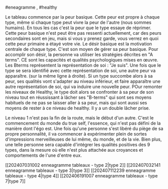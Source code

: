 #eneagramme , #healthy 

Le tableau commence par la peur basique. Cette peur est propre à chaque type, même si chaque type peut vivre la peur de l'autre (nous sommes humains). En tous les cas c'est la peur que le type essaye de réprimer. Cette peur basique n'est peut être pas ressenti actuellement, car des peurs secondaires sont en jeu, mais si vous y prenez garde, vous verrez en quoi cette peur primaire a étayé votre vie.
Le désir basique est la motivation centrale de chaque type. C'est son moyen de gérer sa peur basique.
Pour accomplir son désir, la personne va utiliser les stratégies décrites en "A terms". CE sont les capacités et qualités psychologiques mises en œuvre.
Les Bterms représentent la représentation de soi : "Je suis".
Une fois que le type se sera identifié avec cette représentation de soi, une autre peur va apparaître. (sur la même ligne à droite). 
Si un type succombe alors à sa peur, ses qualités vont s'adapter au niveau inférieur, et faire apparaître une autre représentation de soi, qui va induire une nouvelle peur.
POur remonter les niveaux de Healthy, le type doit alors se confronter à sa peur de son niveau tout en réussissant à lâcher ses "B-terms" qui sont ses moyens habituels de ne pas se laisser aller à sa peur, mais qui sont aussi ses moyens de rester à ce niveau de healthy. Il y a un double lâcher prise.

Le niveau 1 n'est pas la fin de la route, mais le début d'un autre. C'est le commencement du monde du true self, l'essence, qui n'est pas défini de la manière dont l'égo est. Une fois qu'une personne s'est libéré du piège de sa propre personnalité, il va commencer à expérimenter plein de sortes d'impressions merveilleuses de lui même, du monde, et de la vie. Bien plus, une telle personne sera capable d'intégrer les qualités positives des 9 types, dans la mesure où elle n'est plus attachée aux croyances et comportements de l'une d'entre eux.

[[202407031002 enneagramme tableaux - type 2|type 2]]
[[202407032141 enneagramme tableaux - type 3|type 3]]
[[202407112239 enneagramme tableaux - type 4|type 4]]
[[202406191007 enneagramme tableaux - type 7|type 7]]

